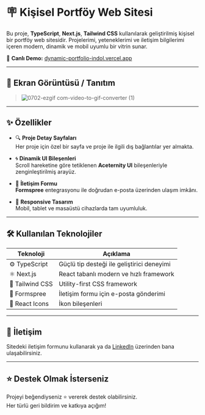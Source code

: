 # 🪧 Kişisel Portföy Web Sitesi

Bu proje, **TypeScript**, **Next.js**, **Tailwind CSS**  kullanılarak geliştirilmiş kişisel bir portföy web sitesidir. Projelerimi, yeteneklerimi ve iletişim bilgilerimi içeren modern, dinamik ve mobil uyumlu bir vitrin sunar.

🔗 **Canlı Demo:** [dynamic-portfolio-indol.vercel.app](https://dynamic-portfolio-indol.vercel.app)

---

## 📸 Ekran Görüntüsü / Tanıtım

> ![0702-ezgif com-video-to-gif-converter (1)](https://github.com/user-attachments/assets/ac36a9e6-fd33-435a-b548-0d0f32a3611f)

---

## ✨ Özellikler

- 🔍 **Proje Detay Sayfaları**  
  Her proje için özel bir sayfa ve proje ile ilgili dış bağlantılar yer almakta.

- 🌀 **Dinamik UI Bileşenleri**  
  Scroll hareketine göre tetiklenen **Aceternity UI** bileşenleriyle zenginleştirilmiş arayüz.

- 📩 **İletişim Formu**  
  **Formspree** entegrasyonu ile doğrudan e-posta üzerinden ulaşım imkânı.

- 📱 **Responsive Tasarım**  
  Mobil, tablet ve masaüstü cihazlarda tam uyumluluk.

---

## 🛠️ Kullanılan Teknolojiler

| Teknoloji        | Açıklama                                      |
|------------------|-----------------------------------------------|
| ⚙️ TypeScript     | Güçlü tip desteği ile geliştirici deneyimi    |
| ⚛️ Next.js        | React tabanlı modern ve hızlı framework       |
| 🎨 Tailwind CSS   | Utility-first CSS framework                   |
| 💌 Formspree      | İletişim formu için e-posta gönderimi        |
| 💎 React Icons    | İkon bileşenleri                              |


---

## 📩 İletişim

Sitedeki iletişim formunu kullanarak ya da [LinkedIn](https://www.linkedin.com/) üzerinden bana ulaşabilirsiniz.

---

## ⭐ Destek Olmak İsterseniz

Projeyi beğendiyseniz ⭐ vererek destek olabilirsiniz.  
Her türlü geri bildirim ve katkıya açığım!

